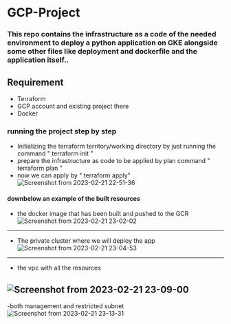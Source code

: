 # GCP-Project
### This repo contains the infrastructure as a code of the needed environment to deploy a python application on GKE alongside some other files like deployment and dockerfile and the application itself.. 

## Requirement 
  - Terraform 
  - GCP account and existing project there 
  - Docker 
### running the project step by step 
- Initializing the terraform territory/working directory by just running the command 
  "     terraform init "
- prepare the infrastructure as code to be applied by plan command "    terraform plan "
- now we can apply by " terraform apply" 
![Screenshot from 2023-02-21 22-51-36](https://user-images.githubusercontent.com/75359779/220456737-46406bcb-0e9a-4f7d-b867-ceeb0600ed89.png)


#### downbelow an example of the built resources 
- the docker image that has been built and pushed to the GCR  
![Screenshot from 2023-02-21 23-02-02](https://user-images.githubusercontent.com/75359779/220457744-bb7536c3-8f45-4082-9e77-0382d6eb15ad.png)
-----
- The private cluster where we will deploy the app 
![Screenshot from 2023-02-21 23-04-53](https://user-images.githubusercontent.com/75359779/220458241-f0341e7e-ecb2-4951-88ba-83865d8aaba0.png)
-----------
- the vpc with all the resources
 
![Screenshot from 2023-02-21 23-09-00](https://user-images.githubusercontent.com/75359779/220459406-ced8ea0c-6311-4729-9585-13c32945a483.png)
-------
-both management and restricted subnet 
![Screenshot from 2023-02-21 23-13-31](https://user-images.githubusercontent.com/75359779/220459993-25d0136f-5fd3-4b19-a941-a23ba72ce6e6.png)
